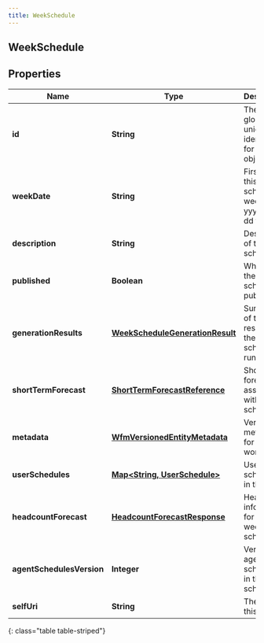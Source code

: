 ```yaml
---
title: WeekSchedule
---
```

## WeekSchedule


## Properties

| Name | Type | Description | Notes |
| ------------ | ------------- | ------------- | ------------- |
| **id** | **String** | The globally unique identifier for the object. |  [optional] |
| **weekDate** | **String** | First day of this week schedule in week in yyyy-MM-dd format |  [optional] |
| **description** | **String** | Description of the week schedule |  [optional] |
| **published** | **Boolean** | Whether the week schedule is published |  [optional] |
| **generationResults** | [**WeekScheduleGenerationResult**](WeekScheduleGenerationResult.html) | Summary of the results from the schedule run |  [optional] |
| **shortTermForecast** | [**ShortTermForecastReference**](ShortTermForecastReference.html) | Short term forecast associated with this schedule |  [optional] |
| **metadata** | [**WfmVersionedEntityMetadata**](WfmVersionedEntityMetadata.html) | Version metadata for this work plan |  [optional] |
| **userSchedules** | [**Map&lt;String, UserSchedule&gt;**](UserSchedule.html) | User schedules in the week |  [optional] |
| **headcountForecast** | [**HeadcountForecastResponse**](HeadcountForecastResponse.html) | Headcount information for the week schedule |  [optional] |
| **agentSchedulesVersion** | **Integer** | Version of agent schedules in the week schedule |  [optional] |
| **selfUri** | **String** | The URI for this object |  [optional] |
{: class="table table-striped"}



